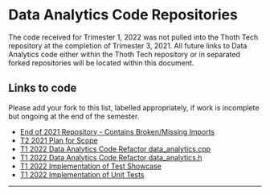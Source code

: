 # Data Analytics Code Repositories

The code received for Trimester 1, 2022 was not pulled into the Thoth Tech repository at the
completion of Trimester 3, 2021. All future links to Data Analytics code either within the Thoth
Tech repository or in separated forked repositories will be located within this document.

## Links to code

Please add your fork to this list, labelled appropriately, if work is incomplete but ongoing at the
end of the semester.

- [End of 2021 Repository - Contains Broken/Missing Imports](https://bitbucket-students.deakin.edu.au/users/zbargiamidis/repos/splashkit2021t3/browse/coresdk/src/coresdk)
- [T2 2021 Plan for Scope](https://bitbucket-students.deakin.edu.au/users/zbargiamidis/repos/splashkit2021t3/browse/T2%20Development%20Plan)
- [T1 2022 Data Analytics Code Refactor data_analytics.cpp](https://github.com/lawrence0arabia/splashkit-core/tree/develop/coresdk/src/coresdk/data_analytics.cpp)
- [T1 2022 Data Analytics Code Refactor data_analytics.h](https://github.com/lawrence0arabia/splashkit-core/tree/develop/coresdk/src/coresdk/data_analytics.h)
- [T1 2022 Implementation of Test Showcase](https://github.com/lawrence0arabia/splashkit-core/tree/develop/coresdk/src/test/test_data_analytics.cpp)
- [T1 2022 Implementation of Unit Tests](https://github.com/lawrence0arabia/splashkit-core/tree/develop/coresdk/src/test/unit_tests/unit_test_data_analytics.cpp)

---
